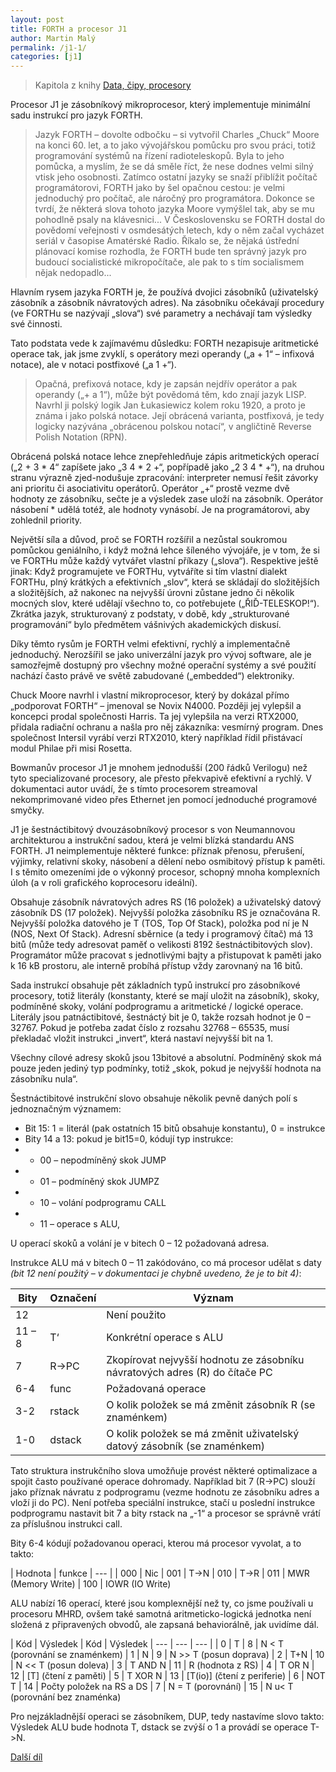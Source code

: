 ```yaml
---
layout: post
title: FORTH a procesor J1
author: Martin Malý
permalink: /j1-1/
categories: [j1]
---
```


> Kapitola z knihy [Data, čipy, procesory](https://datacipy.cz)

Procesor J1 je zásobníkový mikroprocesor, který implementuje minimální sadu instrukcí pro jazyk FORTH.

> Jazyk FORTH – dovolte odbočku – si vytvořil Charles „Chuck“ Moore na konci 60. let, a to jako vývojářskou pomůcku pro svou práci, totiž programování systémů na řízení radioteleskopů. Byla to jeho pomůcka, a myslím, že se dá směle říct, že nese dodnes velmi silný vtisk jeho osobnosti. Zatímco ostatní jazyky se snaží přiblížit počítač programátorovi, FORTH jako by šel opačnou cestou: je velmi jednoduchý pro počítač, ale náročný pro programátora. Dokonce se tvrdí, že některá slova tohoto jazyka Moore vymýšlel tak, aby se mu pohodlně psaly na klávesnici... V Československu se FORTH dostal do povědomí veřejnosti v osmdesátých letech, kdy o něm začal vycházet seriál v časopise Amatérské Radio. Říkalo se, že nějaká ústřední plánovací komise rozhodla, že FORTH bude ten správný jazyk pro budoucí socialistické mikropočítače, ale pak to s tím socialismem nějak nedopadlo...

Hlavním rysem jazyka FORTH je, že používá dvojici zásobníků (uživatelský zásobník a zásobník návratových adres). Na zásobníku očekávají procedury (ve FORTHu se nazývají „slova“) své parametry a nechávají tam výsledky své činnosti. 

Tato podstata vede k zajímavému důsledku: FORTH nezapisuje aritmetické operace tak, jak jsme zvyklí, s operátory mezi operandy („a + 1“ – infixová notace), ale v notaci postfixové („a 1 +“).

> Opačná, prefixová notace, kdy je zapsán nejdřív operátor a pak operandy („+ a 1“), může být povědomá těm, kdo znají jazyk LISP. Navrhl ji polský logik Jan Łukasiewicz kolem roku 1920, a proto je známa i jako polská notace. Její obrácená varianta, postfixová, je tedy logicky nazývána „obrácenou polskou notací“, v angličtině Reverse Polish Notation (RPN).

Obrácená polská notace lehce znepřehledňuje zápis aritmetických operací („2 + 3 * 4“ zapíšete jako „3 4 * 2 +“, popřípadě jako „2 3 4 * +“), na druhou stranu výrazně zjed-nodušuje zpracování: interpreter nemusí řešit závorky ani prioritu či asociativitu operátorů. Operátor „+“ prostě vezme dvě hodnoty ze zásobníku, sečte je a výsledek zase uloží na zásobník. Operátor násobení * udělá totéž, ale hodnoty vynásobí. Je na programátorovi, aby zohlednil priority.

Největší síla a důvod, proč se FORTH rozšířil a nezůstal soukromou pomůckou geniálního, i když možná lehce šíleného vývojáře, je v tom, že si ve FORTHu může každý vytvářet vlastní příkazy („slova“). Respektive ještě jinak: Když programujete ve FORTHu, vytváříte si tím vlastní dialekt FORTHu, plný krátkých a efektivních „slov“, která se skládají do složitějších a složitějších, až nakonec na nejvyšší úrovni zůstane jedno či několik mocných slov, které udělají všechno to, co potřebujete („ŘIĎ-TELESKOP!“). Zkrátka jazyk, strukturovaný z podstaty, v době, kdy „strukturované programování“ bylo předmětem vášnivých akademických diskusí.

Díky těmto rysům je FORTH velmi efektivní, rychlý a implementačně jednoduchý. Nerozšířil se jako univerzální jazyk pro vývoj software, ale je samozřejmě dostupný pro všechny možné operační systémy a své použití nachází často právě ve světě zabudované („embedded“) elektroniky. 

Chuck Moore navrhl i vlastní mikroprocesor, který by dokázal přímo „podporovat FORTH“ – jmenoval se Novix N4000. Později jej vylepšil a koncepci prodal společnosti Harris. Ta jej vylepšila na verzi RTX2000, přidala radiační ochranu a našla pro něj zákazníka: vesmírný program. Dnes společnost Intersil vyrábí verzi RTX2010, který například řídil přistávací modul Philae při misi Rosetta.

Bowmanův procesor J1 je mnohem jednodušší (200 řádků Verilogu) než tyto specializované procesory, ale přesto překvapivě efektivní a rychlý. V dokumentaci autor uvádí, že s tímto procesorem streamoval nekomprimované video přes Ethernet jen pomocí jednoduché programové smyčky. 

J1 je šestnáctibitový dvouzásobníkový procesor s von Neumannovou architekturou a instrukční sadou, která je velmi blízká standardu ANS FORTH. J1 neimplementuje některé funkce: příznak přenosu, přerušení, výjimky, relativní skoky, násobení a dělení nebo osmibitový přístup k paměti. I s těmito omezeními jde o výkonný procesor, schopný mnoha komplexních úloh (a v roli grafického koprocesoru ideální).

Obsahuje zásobník návratových adres RS (16 položek) a uživatelský datový zásobník DS (17 položek). Nejvyšší položka zásobníku RS je označována R. Nejvyšší položka datového je T (TOS, Top Of Stack), položka pod ní je N (NOS, Next Of Stack).
Adresní sběrnice (a tedy i programový čítač) má 13 bitů (může tedy adresovat paměť o velikosti 8192 šestnáctibitových slov). Programátor může pracovat s jednotlivými bajty a přistupovat k paměti jako k 16 kB prostoru, ale interně probíhá přístup vždy zarovnaný na 16 bitů.

Sada instrukcí obsahuje pět základních typů instrukcí pro zásobníkové procesory, totiž literály (konstanty, které se mají uložit na zásobník), skoky, podmíněné skoky, volání podprogramu a aritmetické / logické operace.
Literály jsou patnáctibitové, šestnáctý bit je 0, takže rozsah hodnot je 0 – 32767. Pokud je potřeba zadat číslo z rozsahu 32768 – 65535, musí překladač vložit instrukci „invert“, která nastaví nejvyšší bit na 1.

Všechny cílové adresy skoků jsou 13bitové a absolutní. Podmíněný skok má pouze jeden jediný typ podmínky, totiž „skok, pokud je nejvyšší hodnota na zásobníku nula“.

Šestnáctibitové instrukční slovo obsahuje několik pevně daných polí s jednoznačným významem:

- Bit 15: 1 = literál (pak ostatních 15 bitů obsahuje konstantu), 0 = instrukce
- Bity 14 a 13: pokud je bit15=0, kódují typ instrukce:
- - 00 – nepodmíněný skok JUMP
- - 01 – podmíněný skok JUMPZ
- - 10 – volání podprogramu CALL
- - 11 – operace s ALU,

U operací skoků a volání je v bitech 0 – 12 požadovaná adresa.

Instrukce ALU má v bitech 0 – 11 zakódováno, co má procesor udělat s daty _(bit 12 není použitý – v dokumentaci je chybně uvedeno, že je to bit 4)_:

| Bity | Označení | Význam
| --- | --- | ---
| 12 |	| Není použito
|11 – 8 | T‘ | Konkrétní operace s ALU
|7 | R->PC | Zkopírovat nejvyšší hodnotu ze zásobníku návratových adres (R) do čítače PC
|6-4 | func | Požadovaná operace
|3-2 | rstack | O kolik položek se má změnit zásobník R (se znaménkem)
|1-0 | dstack | O kolik položek se má změnit uživatelský datový zásobník (se znaménkem)

Tato struktura instrukčního slova umožňuje provést některé optimalizace a spojit často používané operace dohromady. Například bit 7 (R->PC) slouží jako příznak návratu z podprogramu (vezme hodnotu ze zásobníku adres a vloží ji do PC). Není potřeba speciální instrukce, stačí u poslední instrukce podprogramu nastavit bit 7 a bity rstack na „-1“ a procesor se správně vrátí za příslušnou instrukci call.

Bity 6-4 kódují požadovanou operaci, kterou má procesor vyvolat, a to takto:

| Hodnota  | funkce
| --- | 
| 000 | Nic
| 001 | T->N
| 010 | T->R
| 011 | MWR (Memory Write)
| 100 | IOWR (IO Write)

ALU nabízí 16 operací, které jsou komplexnější než ty, co jsme používali u procesoru MHRD, ovšem také samotná aritmeticko-logická jednotka není složená z připravených obvodů, ale zapsaná behaviorálně, jak uvidíme dál.

| Kód | Výsledek | Kód | Výsledek
| --- | --- | --- |
| 0 | T | 8 | N < T (porovnání se znaménkem)
| 1 | N | 9 | N >> T (posun doprava)
| 2 | T+N | 10 | N << T (posun doleva)
| 3 | T AND N | 11 | R (hodnota z RS)
| 4 | T OR N | 12 | [T]  (čtení z paměti)
| 5 | T XOR N | 13 | [T(io)]  (čtení z periferie)
| 6 | NOT T | 14 | Počty položek na RS a DS
| 7 | N = T (porovnání) | 15 | N u< T (porovnání bez znaménka)

Pro nejzákladnější operaci se zásobníkem, DUP, tedy nastavíme slovo takto: Výsledek ALU bude hodnota T, dstack se zvýší o 1 a provádí se operace T->N.

[Další díl](/j1-2/)